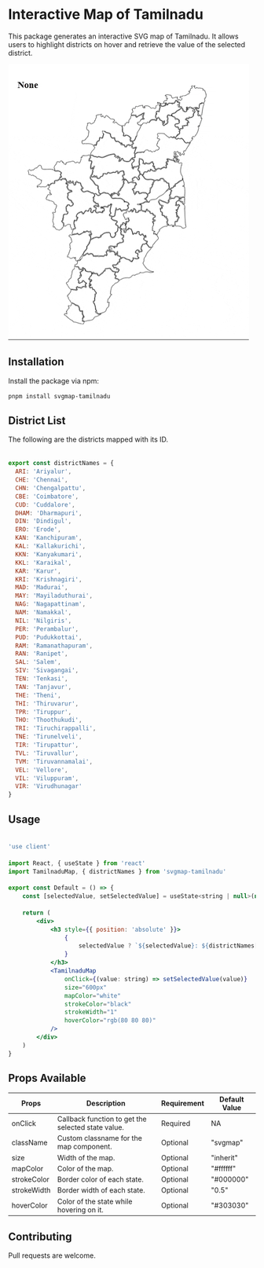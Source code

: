 # Interactive Map of Tamilnadu

This package generates an interactive SVG map of Tamilnadu. It allows users to highlight districts on hover and retrieve the value of the selected district.

![Preview](https://raw.githubusercontent.com/arav-ind/svgmaps-india/refs/heads/master/gifs/tamilnadu.gif)

## Installation

Install the package via npm:

```bash
pnpm install svgmap-tamilnadu
```

## District List

The following are the districts mapped with its ID.

```js

export const districtNames = {
  ARI: 'Ariyalur',
  CHE: 'Chennai',
  CHN: 'Chengalpattu',
  CBE: 'Coimbatore',
  CUD: 'Cuddalore',
  DHAM: 'Dharmapuri',
  DIN: 'Dindigul',
  ERO: 'Erode',
  KAN: 'Kanchipuram',
  KAL: 'Kallakurichi',
  KKN: 'Kanyakumari',
  KKL: 'Karaikal',
  KAR: 'Karur',
  KRI: 'Krishnagiri',
  MAD: 'Madurai',
  MAY: 'Mayiladuthurai',
  NAG: 'Nagapattinam',
  NAM: 'Namakkal',
  NIL: 'Nilgiris',
  PER: 'Perambalur',
  PUD: 'Pudukkottai',
  RAM: 'Ramanathapuram',
  RAN: 'Ranipet',
  SAL: 'Salem',
  SIV: 'Sivagangai',
  TEN: 'Tenkasi',
  TAN: 'Tanjavur',
  THE: 'Theni',
  THI: 'Thiruvarur',
  TPR: 'Tiruppur',
  THO: 'Thoothukudi',
  TRI: 'Tiruchirappalli',
  TNE: 'Tirunelveli',
  TIR: 'Tirupattur',
  TVL: 'Tiruvallur',
  TVM: 'Tiruvannamalai',
  VEL: 'Vellore',
  VIL: 'Viluppuram',
  VIR: 'Virudhunagar'
}

```

## Usage

```jsx

'use client'

import React, { useState } from 'react'
import TamilnaduMap, { districtNames } from 'svgmap-tamilnadu'

export const Default = () => {
    const [selectedValue, setSelectedValue] = useState<string | null>(null)

    return (
        <div>
            <h3 style={{ position: 'absolute' }}>
                {
                    selectedValue ? `${selectedValue}: ${districtNames[selectedValue]}` : 'None'
                }
            </h3>
            <TamilnaduMap
                onClick={(value: string) => setSelectedValue(value)}
                size="600px"
                mapColor="white"
                strokeColor="black"
                strokeWidth="1"
                hoverColor="rgb(80 80 80)"
            />
        </div>
    )
}

```

## Props Available

| Props       | Description                                             | Requirement | Default Value |
|-------------|---------------------------------------------------------|-------------|---------------|
| onClick     | Callback function to get the selected state value.      | Required    | NA            |
| className   | Custom classname for the map component.                 | Optional    | "svgmap"      |
| size        | Width of the map.                                       | Optional    | "inherit"     |
| mapColor    | Color of the map.                                       | Optional    | "#ffffff"     |
| strokeColor | Border color of each state.                             | Optional    | "#000000"     |
| strokeWidth | Border width of each state.                             | Optional    | "0.5"         |
| hoverColor  | Color of the state while hovering on it.                | Optional    | "#303030"     |


## Contributing

Pull requests are welcome.
